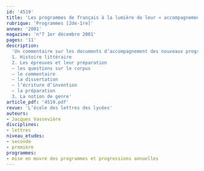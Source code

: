 ```yaml
---
id: '4519'
title: 'Les programmes de français à la lumière de leur « accompagnement »'
rubrique: 'Programmes [2de-1re]'
annee: '2001'
magazine: 'n°7 1er décembre 2001'
pages: '11'
description: 
  'Un commentaire sur les documents d’accompagnement des nouveaux programmes
  1. Histoire littéraire
  2. Les épreuves et leur préparation
  – les questions sur le corpus
  – le commentaire
  – la dissertation
  – l’écriture d’invention
  – la préparation
  3. La notion de genre'
article_pdf: '4519.pdf'
revue: 'L’école des lettres des lycées'
auteurs:
- Jacques Vassevière
disciplines:
- lettres
niveau_etudes:
- seconde
- première
programmes:
- mise en œuvre des programmes et progressions annuelles
---
```

